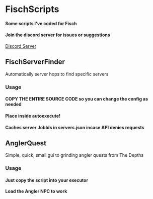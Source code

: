 # FischScripts
#### Some scripts I've coded for Fisch
#### Join the discord server for issues or suggestions
[Discord Server](https://discord.gg/GhkXV3K5pq)

## FischServerFinder
Automatically server hops to find specific servers
### Usage
#### COPY THE ENTIRE SOURCE CODE so you can change the config as needed
#### Place inside autoexecute!
#### Caches server JobIds in servers.json incase API denies requests

## AnglerQuest
Simple, quick, small gui to grinding angler quests from The Depths
### Usage
#### Just copy the script into your executor

**Load the Angler NPC to work**

